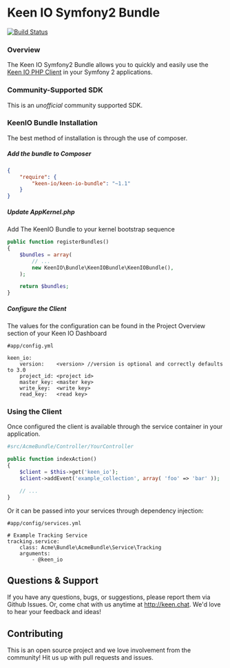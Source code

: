 Keen IO Symfony2 Bundle
=======================

[![Build Status](https://travis-ci.org/keenlabs/KeenClient-PHP-SF2.svg)](https://travis-ci.org/keenlabs/KeenClient-PHP-SF2)

### Overview

The Keen IO Symfony2 Bundle allows you to quickly and easily use the [Keen IO PHP Client](https://github.com/keenlabs/KeenClient-PHP) in your Symfony 2 applications.

### Community-Supported SDK
This is an _unofficial_ community supported SDK. 

### KeenIO Bundle Installation

The best method of installation is through the use of composer.

##### Add the bundle to Composer

```json
{
    "require": {
        "keen-io/keen-io-bundle": "~1.1"
    }
}
```

##### Update AppKernel.php

Add The KeenIO Bundle to your kernel bootstrap sequence

```php
public function registerBundles()
{
	$bundles = array(
    	// ...
    	new KeenIO\Bundle\KeenIOBundle\KeenIOBundle(),
    );

    return $bundles;
}
```

##### Configure the Client

The values for the configuration can be found in the Project Overview section of your Keen IO Dashboard

```
#app/config.yml

keen_io:
	version:    <version> //version is optional and correctly defaults to 3.0
	project_id: <project id>
	master_key: <master key>
	write_key:  <write key>
	read_key:   <read key>
```

### Using the Client

Once configured the client is available through the service container in your application.

```php
#src/AcmeBundle/Controller/YourController

public function indexAction()
{
    $client = $this->get('keen_io');
    $client->addEvent('example_collection', array( 'foo' => 'bar' ));

    // ...
}
```

Or it can be passed into your services through dependency injection:

```
#app/config/services.yml

# Example Tracking Service
tracking.service:
	class: Acme\Bundle\AcmeBundle\Service\Tracking
    arguments:
    	- @keen_io
```

Questions & Support
-------------------
If you have any questions, bugs, or suggestions, please report them via Github Issues. Or, come chat with us anytime at http://keen.chat. We'd love to hear your feedback and ideas!

Contributing
------------
This is an open source project and we love involvement from the community! Hit us up with pull requests and issues.

